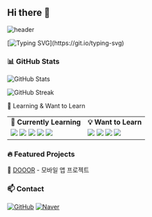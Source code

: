 ## Hi there 👋

![header](https://capsule-render.vercel.app/api?type=waving&color=FFBDF9&height=80&section=header)

[![Typing SVG](https://readme-typing-svg.demolab.com?font=Alkatra&weight=500&size=45&duration=4000&pause=3&color=FFBDF9&center=true&vCenter=true&multiline=true&repeat=true&width=1000&height=100&lines=Welcome+to+Minyong's+GitHub!)](https://git.io/typing-svg)


### 📊 GitHub Stats
![GitHub Stats](https://github-readme-stats.vercel.app/api?username=myllli&show_icons=true&theme=dracula)


![GitHub Streak](https://github-readme-streak-stats.herokuapp.com/?user=myllli&theme=dracula&hide_border=true)


🌱 Learning & Want to Learn
<table> <tr> <td align="center"><b>🌱 Currently Learning</b></td> <td align="center"><b>💡 Want to Learn</b></td> </tr> <tr> <td valign="top"> <img src="https://img.shields.io/badge/Flutter-02569B?style=flat&logo=flutter&logoColor=white"/> <img src="https://img.shields.io/badge/GitHub-181717?style=flat&logo=github&logoColor=white"/> <img src="https://img.shields.io/badge/Java-007396?style=flat&logo=java&logoColor=white"/> <img src="https://img.shields.io/badge/C++-00599C?style=flat&logo=c%2B%2B&logoColor=white"/> <img src="https://img.shields.io/badge/Linux-FCC624?style=flat&logo=linux&logoColor=black"/> </td> <td valign="top"> <img src="https://img.shields.io/badge/SQL-4479A1?style=flat&logo=mysql&logoColor=white"/> <img src="https://img.shields.io/badge/Android Studio-3DDC84?style=flat&logo=androidstudio&logoColor=white"/> <img src="https://img.shields.io/badge/Firebase-FFCA28?style=flat&logo=firebase&logoColor=black"/> <img src="https://img.shields.io/badge/Git-F05032?style=flat&logo=git&logoColor=white"/> </td> </tr> </table>




### 🔥 Featured Projects
 📱 [DOOOR](https://github.com/GDG-Dooor) - 모바일 앱 프로젝트


### 📫 Contact
[![GitHub](https://img.shields.io/badge/GitHub-181717?style=flat&logo=github&logoColor=white)](https://github.com/myllli)
[![Naver](https://img.shields.io/badge/Naver-03C75A?style=flat&logo=naver&logoColor=white)](mailto:my200237@naver.com)